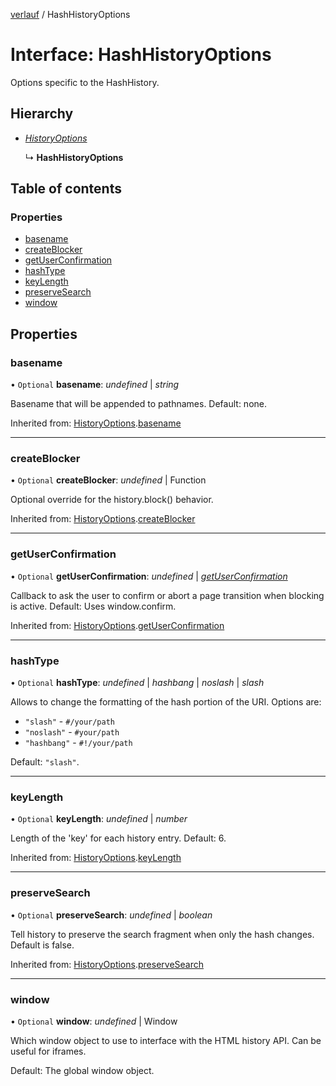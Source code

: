 [verlauf](../README.md) / HashHistoryOptions

# Interface: HashHistoryOptions

Options specific to the HashHistory.

## Hierarchy

* [*HistoryOptions*](historyoptions.md)

  ↳ **HashHistoryOptions**

## Table of contents

### Properties

- [basename](hashhistoryoptions.md#basename)
- [createBlocker](hashhistoryoptions.md#createblocker)
- [getUserConfirmation](hashhistoryoptions.md#getuserconfirmation)
- [hashType](hashhistoryoptions.md#hashtype)
- [keyLength](hashhistoryoptions.md#keylength)
- [preserveSearch](hashhistoryoptions.md#preservesearch)
- [window](hashhistoryoptions.md#window)

## Properties

### basename

• `Optional` **basename**: *undefined* \| *string*

Basename that will be appended to pathnames. Default: none.

Inherited from: [HistoryOptions](historyoptions.md).[basename](historyoptions.md#basename)

___

### createBlocker

• `Optional` **createBlocker**: *undefined* \| Function

Optional override for the history.block() behavior.

Inherited from: [HistoryOptions](historyoptions.md).[createBlocker](historyoptions.md#createblocker)

___

### getUserConfirmation

• `Optional` **getUserConfirmation**: *undefined* \| [*getUserConfirmation*](../README.md#getuserconfirmation)

Callback to ask the user to confirm or abort a page transition when blocking is active.
Default: Uses window.confirm.

Inherited from: [HistoryOptions](historyoptions.md).[getUserConfirmation](historyoptions.md#getuserconfirmation)

___

### hashType

• `Optional` **hashType**: *undefined* \| *hashbang* \| *noslash* \| *slash*

Allows to change the formatting of the hash portion of the URI. Options are:

 * `"slash"` - `#/your/path`
 * `"noslash"` - `#your/path`
 * `"hashbang"` - `#!/your/path`

Default: `"slash"`.

___

### keyLength

• `Optional` **keyLength**: *undefined* \| *number*

Length of the 'key' for each history entry. Default: 6.

Inherited from: [HistoryOptions](historyoptions.md).[keyLength](historyoptions.md#keylength)

___

### preserveSearch

• `Optional` **preserveSearch**: *undefined* \| *boolean*

Tell history to preserve the search fragment when only the hash changes.
Default is false.

Inherited from: [HistoryOptions](historyoptions.md).[preserveSearch](historyoptions.md#preservesearch)

___

### window

• `Optional` **window**: *undefined* \| Window

Which window object to use to interface with the HTML history API. Can be useful for iframes.

Default: The global window object.
